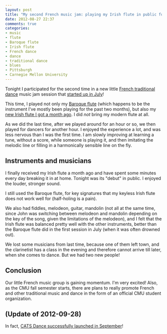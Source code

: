 ```yaml
---
layout: post
title: "My second French music jam: playing my Irish flute in public for the first time"
date: 2012-08-27 22:37
comments: true
categories: 
- music
- flute
- Baroque flute
- Irish flute
- French dance
- dance
- traditional dance
- blues
- Pittsburgh
- Carnegie Mellon University
---
```

Tonight I participated for the second time in a new little [French traditional dance](http://www.facebook.com/groups/182324948478861/) music jam session that [started up in July](/blog/2012/07/02/my-first-french-music-jam-anxious-but-excited/)!

This time, I played not only my [Baroque flute](/blog/categories/baroque-flute/) (which happens to be the instrument I've mostly been playing for the past two months), but also my [new Irish flute I got a month ago](/blog/2012/07/30/got-my-new-casey-burns-small-handed-irish-flute/). I did *not* bring my modern flute at all.

As we did the last time, after we played around for an hour or so, we then played for dancers for another hour. I enjoyed the experience a lot, and was less nervous than I was the first time. I am slowly improving at learning a tune, without a score, while someone is playing it, and then imitating the melodic line or filling in a harmonically sensible line on the fly.

## Instruments and musicians

I finally received my Irish flute a month ago and have spent some minutes every day breaking it in at home. Tonight was its "debut" in public. I enjoyed the louder, stronger sound.

I still used the Baroque flute, for key signatures that my keyless Irish flute does not work well for (half-holing is a pain).

We also had fiddles, melodeon, guitar, mandolin (not all at the same time, since John was switching between melodeon and mandolin depending on the key of the song, given the limitations of the melodeon), and I felt that the Irish flute was balanced pretty well with the other instruments, better than the Baroque flute did in the first session in July (when it was often drowned out).

We lost some musicians from last time, because one of them left town, and the clarinetist has a class in the evening and therefore cannot arrive till later, when she comes to dance. But we had two new people!

## Conclusion

Our little French music group is gaining momentum. I'm very excited! Also, as the CMU fall semester starts, there are plans to really promote French and other traditional music and dance in the form of an official CMU student organization.

## (Update of 2012-09-28)

In fact, [CATS Dance successfully launched in September](/blog/2012/09/28/another-french-music-jam-also-announcing-cats-dance/)!